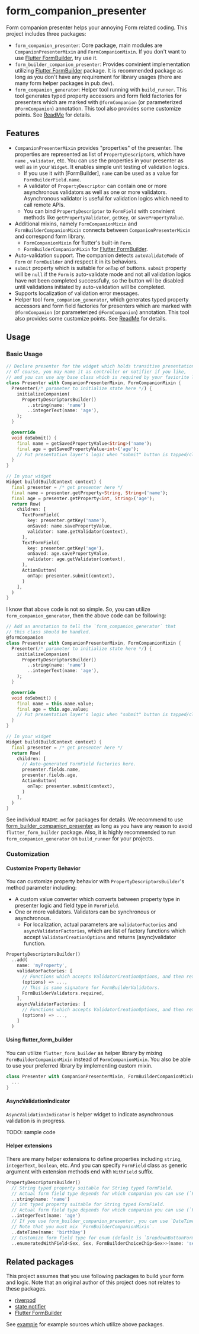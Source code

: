 # form_companion_presenter

Form companion presenter helps your annoying Form related coding.
This project includes three packages:

* `form_companion_presenter`: Core package, main modules are `CompanionPresenterMixin` and `FormCompanionMixin`. If you don't want to use [Flutter FormBuilder](https://pub.dev/packages/flutter_form_builder), try use it.
* `form_builder_companion_presenter`: Provides convinient implementation utilizing [Flutter FormBuilder](https://pub.dev/packages/flutter_form_builder) package. It is recommended package as long as you don't have any requirement for library usages (there are many form helper packages in pub.dev).
* `form_companion_generator`: Helper tool running with `build_runner`. This tool generates typed property accessors and form field factories for presenters which are marked with `@formCompanion` (or parameterized `@FormCompanion`) annotation. This tool also provides some customize points. See [ReadMe](packages/form_companion_generator/README.md) for details.

## Features

* `CompanionPresenterMixin` provides "properties" of the presenter. The properties are represented as list of `PropertyDescriptor`s, which have `name` , `validator`, etc. You can use the properties in your presenter as well as in your `Widget`. It enables simple unit testing of validation logics.
  * If you use it with [FormBuilder], `name` can be used as a value for `FormBuilderField.name`.
  * A validator of `PropertyDescriptor` can contain one or more asynchronous validators as well as one or more validators. Asynchronous validator is useful for validation logics which need to call remote APIs.
  * You can bind `PropertyDescriptor` to `FormField` with convinient methods like `getPropertyValidator`, `getKey`, or `savePropertyValue`.
* Additional mixins, namely `FormCompanionMixin` and `FormBuilderCompanionMixin` connects between `CompanionPresenterMixin` and correspond form library.
  * `FormCompanionMixin` for flutter's built-in `Form`.
  * `FormBuilderCompanionMixin` for [Flutter FormBuilder](https://pub.dev/packages/flutter_form_builder).
* Auto-validation support. The companion detects `autoValidateMode` of `Form` or `FormBuilder` and respect it in its behaviors.
* `submit` property which is suitable for `onTap` of buttons. `submit` property will be `null` if the `Form` is auto-validate mode and not all validation logics have not been completed successfully, so the button will be disabled until validations initiated by auto-validation will be completed.
* Supports localization of validation error messages.
* Helper tool `form_companion_generator`, which generates typed property accessors and form field factories for presenters which are marked with `@formCompanion` (or parameterized `@FormCompanion`) annotation. This tool also provides some customize points. See [ReadMe](packages/form_companion_generator/README.md) for details.

## Usage

### Basic Usage

```dart
// Declare presenter for the widget which holds transitive presentation state.
// Of course, you may name it as controller or notifier if you like,
// and you can use any base class which is required by your faviorite library or framework.
class Presenter with CompanionPresenterMixin, FormCompanionMixin {
  Presenter(/* parameter to initialize state here */) {
    initializeCompanion(
      PropertyDescriptorsBuilder()
        ..string(name: 'name')
        ..integerText(name: 'age'),
    );
  }

  @override
  void doSubmit() {
    final name = getSavedPropertyValue<String>('name');
    final age = getSavedPropertyValue<int>('age');
    // Put presentation layer's logic when "submit" button is tapped/clicked here.
  }
}

// In your widget
Widget build(BuildContext context) {
  final presenter = /* get presenter here */
  final name = presenter.getProperty<String, String>('name');
  final age = presenter.getProperty<int, String>('age');
  return Row(
    children: [
      TextFormField(
        key: presenter.getKey('name'),
        onSaved: name.savePropertyValue,
        validator: name.getValidator(context),
      ),
      TextFormField(
        key: presenter.getKey('age'),
        onSaved: age.savePropertyValue,
        validator: age.getValidator(context),
      ),
      ActionButton(
        onTap: presenter.submit(context),
      )
    ],
  )
}
```

I know that above code is not so simple. So, you can utilize `form_companion_generator`, then the above code can be following:

```dart
// Add an annotation to tell the `form_companion_generator` that
// this class should be handled.
@formCompanion
class Presenter with CompanionPresenterMixin, FormCompanionMixin {
  Presenter(/* parameter to initialize state here */) {
    initializeCompanion(
      PropertyDescriptorsBuilder()
        ..string(name: 'name')
        ..integerText(name: 'age'),
    );
  }

  @override
  void doSubmit() {
    final name = this.name.value;
    final age = this.age.value;
    // Put presentation layer's logic when "submit" button is tapped/clicked here.
  }
}

// In your widget
Widget build(BuildContext context) {
  final presenter = /* get presenter here */
  return Row(
    children: [
      // Auto-generated FormField factories here.
      presenter.fields.name,
      presenter.fields.age,
      ActionButton(
        onTap: presenter.submit(context),
      )
    ],
  )
}
```

See individual `README.md` for packages for details. We recommend to use [form_builder_companion_presenter](./package/form_builder_companion_presenter/README.md) as long as you have any reason to avoid `flutter_form_builder` package. Also, it is highly recommended to run `form_companion_generator` on `build_runner` for your projects.

### Customization

#### Customize Property Behavior

You can customize property behavior with `PropertyDescriptorsBuilder`'s method parameter including:

* A custom value converter which converts between property type in presenter logic and field type in `FormField`.
* One or more validators. Validators can be synchronous or asynchronous.
  * For localization, actual parameters are `validatorFactories` and `asyncValidatorFactories`, which are list of factory functions which accept `ValidatorCreationOptions` and returns (async)validator function.

```dart
PropertyDescriptorsBuilder()
  ..add(
    name: 'myProperty',
    validatorFactories: [
      // Functions which accepts ValidatorCreationOptions, and then returns `String? Function(String?)`
      (options) => ...,
      // This is same signature for FormBuilderValidators.
      FormBuilderValidators.required,
    ],
    asyncValidatorFactories: [
      // Functions which accepts ValidatorCreationOptions, and then returns `Future<String?> Function(String?, AsyncValidatorOptions)`
      (options) => ...,
    ]
  )
```

#### Using flutter_form_builder

You can utilize `flutter_form_builder` as helper library by mixing `FormBuilderCompanionMixin` instead of `FormCompanionMixin`.
You also be able to use your preferred library by implementing custom mixin.

```dart
class Presenter with CompanionPresenterMixin, FormBuilderCompanionMixin {
  ...
}
```

#### AsyncValidationIndicator

`AsyncValidationIndicator` is helper widget to indicate asynchronous validation is in progress.

TODO: sample code

#### Helper extensions

There are many helper extensions to define properties including `string`, `integerText`, `boolean`, etc. And you can specify `FormField` class as generic argument with extension methods end with `WithField` suffix.

```dart
PropertyDescriptorsBuilder()
  // String typed property suitable for String typed FormField.
  // Actual form field type depends for which companion you can use (`FormCompanionMixin` or `FormBuilderCompanionMixin`)
  ..string(name: 'name')
  // int typed property suitable for String typed FormField.
  // Actual form field type depends for which companion you can use (`FormCompanionMixin` or `FormBuilderCompanionMixin`)
  ..integerText(name: 'age')
  // If you use form_builder_companion_presenter, you can use `DateTime` (`FormBuilderDatePicker` will be used).
  // Note that you must mix `FormBuilderCompanionMixin`.
  ..dateTime(name: 'birthDay')
  // Customize form field type for enum (default is `DropdownButtonFormField` or `FormBuilderDropdown`)
  ..enumeratedWithField<Sex, Sex, FormBuilderChoiceChip<Sex>>(name: 'sex'),
```

## Related packages

This project assumes that you use following packages to build your form and logic. Note that an original author of this project does not relates to these packages.

* [riverpod](https://pub.dev/packages/riverpod)
* [state notifier](https://pub.dev/packages/state_notifier)
* [Flutter FormBuilder](https://pub.dev/packages/flutter_form_builder)

See [example](./examples/form_companion_presenter_example) for example sources which utilize above packages.
